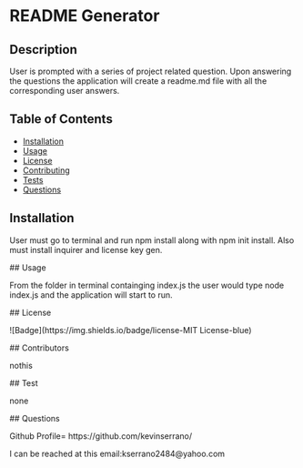 
  # README Generator
  ## Description
  User is prompted with a series of project related question. Upon answering the questions the application will create a readme.md file with all the corresponding user answers.
  ## Table of Contents
  * [Installation](#installation)
  * [Usage](#usage)
  * [License](#license)
  * [Contributing](#contributors)
  * [Tests](#test)
  * [Questions](#questions)
  ## Installation
  <p> User must go to terminal and run npm install along with npm init install. Also must install inquirer and license key gen.</p>
  ## Usage
  <p> From the folder in terminal containging index.js the user would type node index.js and the application will start to run.</p>
  ## License
  <p>![Badge](https://img.shields.io/badge/license-MIT License-blue)</p>
  ## Contributors
  <p>nothis</p>
  ## Test
  <p> none</p>
  ## Questions
  <p>Github Profile= https://github.com/kevinserrano/</p>
  <p> I can be reached at this email:kserrano2484@yahoo.com</p>
  